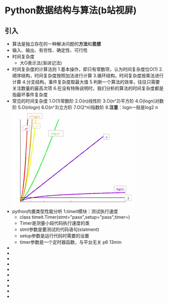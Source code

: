 # Python数据结构与算法(b站视屏)
## 引入
* 算法是独立存在的一种解决问题的**方法**和**思想**
* 输入、输出、有穷性、确定性、可行性
* 时间复杂度
  * 大O表示法(渐进记法)
* 时间复杂度的计算法则
  1.基本操作，即只有常数项，认为时间复杂度位O(1)
  2.顺序结构，时间复杂度按照加法进行计算
  3.循环结构，时间复杂度按乘法进行计算
  4.分支结构，事件复杂度取最大值
  5.判断一个算法的效率，往往只需要关注数量的最高次项
  6.在没有特殊说明时，我们分析的算法的时间复杂度都是指最坏事件复杂度
* 常见的时间复杂度
  1.O(1)常数阶
  2.O(n)线性阶
  3.O(n^2)平方阶
  4.O(logn)对数阶
  5.O(nlogn)
  6.O(n^3)立方阶
  7.O(2^n)指数阶
  8.**注意**：logn一般是log2 n
  ![函数图](./images/01.png) 
* python内置类型性能分析
  1.timeit模块：测试执行速度
    * class timeit.Timer(stmt="pass",setup="pass",timer=<timer function>)
    * Timer是测量小段代码执行速度的类
    * stmt参数是要测试的代码语句(statment)
    * setup参数是运行代码时需要的设置
    * timer参数是一个定时器函数，与平台无关 p6 13min
* 
* 
* 
* 
* 
* 
* 
* 
* 
* 

































 
